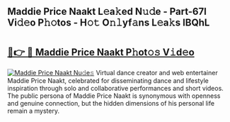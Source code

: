## Maddie Price Naakt L𝚎a𝚔ed N𝚞𝚍e - Part-67l Vi𝚍𝚎o P𝚑𝚘tos - H𝚘𝚝 O𝚗𝚕yf𝚊ns L𝚎a𝚔s lBQhL

# <h2><a href="http://kf0fyy4.oniu.top/?m=Maddie+Price+Naakt">🔗👉 🔴 Maddie Price Naakt P𝚑ot𝚘𝚜 V𝚒d𝚎o</a></h2>

[![Maddie Price Naakt Nu𝚍e𝚜](https://i.imgur.com/0qMVB7G.gif)](http://kf0fyy4.oniu.top/?m=Maddie+Price+Naakt)
Virtual dance creator and web entertainer Maddie Price Naakt, celebrated for disseminating dance and lifestyle inspiration through solo and collaborative performances and short videos. The public persona of Maddie Price Naakt is synonymous with openness and genuine connection, but the hidden dimensions of his personal life remain a mystery.  
